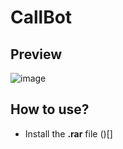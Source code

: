 # CallBot

## Preview
![image](https://i.postimg.cc/sD2jYhKK/Screenshot-2022-12-29-030743.png)

## How to use?
- Install the **.rar** file ()[]
